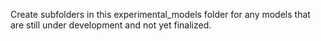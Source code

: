 Create subfolders in this experimental_models folder for any models that are still under development and not yet finalized.